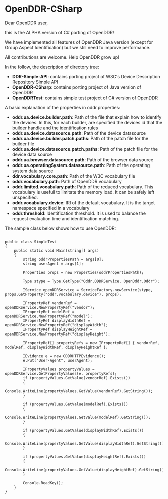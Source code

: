 OpenDDR-CSharp
==============
Dear OpenDDR user, 

this is the ALPHA version of C# porting of OpenDDR!

We have implemented all features of OpenDDR Java version (except for Group Aspect Identification) but we still need to improve performance.

All contributions are welcome.
Help OpenDDR grow up!


In the follow, the description of directory tree:
* __DDR-Simple-API__: contains porting project of W3C's Device Description Repository Simple API 
* __OpenDDR-CSharp__: contains porting project of Java version of OpenDDR
* __OpenDDRTest__: contains simple test project of C# version of OpenDDR


A basic explanation of the properties in oddr.properties:
* __oddr.ua.device.builder.path__: Path of the file that explain how to identify the devices. In this, for each builder, are specified the devices id that the builder handle and the identification rules
* __oddr.ua.device.datasource.path__: Path of the device datasource
* __oddr.ua.device.builder.patch.paths__: Path of the patch file for the builder file
* __oddr.ua.device.datasource.patch.paths__: Path of the patch file for the device data source
* __oddr.ua.browser.datasource.path__: Path of the browser data source
* __oddr.ua.operatingSystem.datasource.path__: Path of the operating system data source
* __ddr.vocabulary.core.path__: Path of the W3C vocabulary file
* __oddr.vocabulary.path__: Path of OpenDDR vocabulary
* __oddr.limited.vocabulary.path__: Path of the reduced vocabulary. This vocabulary is usefull to limitate the memory load. It can be safely left unspecified.
* __oddr.vocabulary.device__: IRI of the default vocabulary. It is the target namespace specified in a vocabulary
* __oddr.threshold__: Identification threshold. It is used to balance the request evaluation time and identification matching.

The sample class below shows how to use OpenDDR: 

<pre><code>
public class SimpleTest
{
	public static void Main(string[] args)
	{
		string oddrPropertiesPath = args[0];
		string userAgent = args[1];

		Properties props = new Properties(oddrPropertiesPath);

		Type stype = Type.GetType("Oddr.ODDRService, OpenDddr.Oddr");

		IService openDDRService = ServiceFactory.newService(stype, props.GetProperty("oddr.vocabulary.device"), props);

		IPropertyRef vendorRef = openDDRService.NewPropertyRef("vendor");
		IPropertyRef modelRef = openDDRService.NewPropertyRef("model");
		IPropertyRef displayWidthRef = openDDRService.NewPropertyRef("displayWidth");
		IPropertyRef displayHeightRef = openDDRService.NewPropertyRef("displayHeight");

		IPropertyRef[] propertyRefs = new IPropertyRef[] { vendorRef, modelRef, displayWidthRef, displayHeightRef };

		IEvidence e = new ODDRHTTPEvidence();
		e.Put("User-Agent", userAgent);

		IPropertyValues propertyValues = openDDRService.GetPropertyValues(e, propertyRefs);
		if (propertyValues.GetValue(vendorRef).Exists())
		{
			Console.WriteLine(propertyValues.GetValue(vendorRef).GetString());
		}

		if (propertyValues.GetValue(modelRef).Exists())
		{
			Console.WriteLine(propertyValues.GetValue(modelRef).GetString());
		}

		if (propertyValues.GetValue(displayWidthRef).Exists())
		{
			Console.WriteLine(propertyValues.GetValue(displayWidthRef).GetString());
		}

		if (propertyValues.GetValue(displayHeightRef).Exists())
		{
			Console.WriteLine(propertyValues.GetValue(displayHeightRef).GetString());
		}

		Console.ReadKey();
	}
}
</code></pre>

